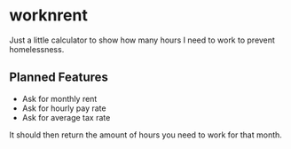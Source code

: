# worknrent
Just a little calculator to show how many hours I need to work to prevent homelessness.

## Planned Features
- Ask for monthly rent
- Ask for hourly pay rate
- Ask for average tax rate

It should then return the amount of hours you need to work for that month.
